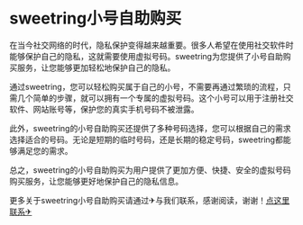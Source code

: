 # sweetring小号自助购买

在当今社交网络的时代，隐私保护变得越来越重要。很多人希望在使用社交软件时能够保护自己的隐私，这就需要使用虚拟号码。sweetring为您提供了小号自助购买服务，让您能够更加轻松地保护自己的隐私。

通过sweetring，您可以轻松购买属于自己的小号，不需要再通过繁琐的流程，只需几个简单的步骤，就可以拥有一个专属的虚拟号码。这个小号可以用于注册社交软件、网站账号等，保护您的真实手机号码不被泄露。

此外，sweetring的小号自助购买还提供了多种号码选择，您可以根据自己的需求选择适合的号码。无论是短期的临时号码，还是长期的稳定号码，sweetring都能够满足您的需求。

总之，sweetring的小号自助购买为用户提供了更加方便、快捷、安全的虚拟号码购买服务，让您能够更好地保护自己的隐私信息。

更多关于sweetring小号自助购买请通过✈与我们联系，感谢阅读，谢谢！[点这里联系✈](https://w.k02.cc)
